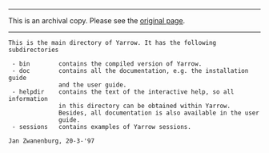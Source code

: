 -------------------------------------------------------------------------------

This is an archival copy.  Please see the [original page](http://www.cs.kun.nl/~janz/yarrow/).

-------------------------------------------------------------------------------

```
This is the main directory of Yarrow. It has the following subdirectories

 - bin        contains the compiled version of Yarrow.
 - doc        contains all the documentation, e.g. the installation guide
              and the user guide.
 - helpdir    contains the text of the interactive help, so all information
              in this directory can be obtained within Yarrow.
              Besides, all documentation is also available in the user
              guide.
 - sessions   contains examples of Yarrow sessions.

Jan Zwanenburg, 20-3-'97
```
